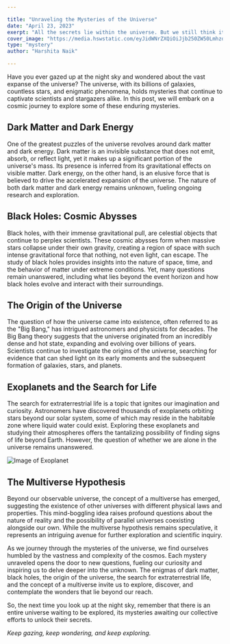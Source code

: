 ```yaml
---

title: "Unraveling the Mysteries of the Universe"
date: "April 23, 2023"
exerpt: "All the secrets lie within the universe. But we still think its a lie."
cover_image: "https://media.hswstatic.com/eyJidWNrZXQiOiJjb250ZW50Lmhzd3N0YXRpYy5jb20iLCJrZXkiOiJnaWZcL0FsbC1vZi10aGUtbWF0dGVyLWluLXRoZS1zYW1lLWxvY2F0aW9uLmpwZyIsImVkaXRzIjp7InJlc2l6ZSI6eyJ3aWR0aCI6ODI4fX19"
type: "mystery"
author: "Harshita Naik"

---
```


Have you ever gazed up at the night sky and wondered about the vast expanse of the universe? The universe, with its billions of galaxies, countless stars, and enigmatic phenomena, holds mysteries that continue to captivate scientists and stargazers alike. In this post, we will embark on a cosmic journey to explore some of these enduring mysteries.

## Dark Matter and Dark Energy

One of the greatest puzzles of the universe revolves around dark matter and dark energy. Dark matter is an invisible substance that does not emit, absorb, or reflect light, yet it makes up a significant portion of the universe's mass. Its presence is inferred from its gravitational effects on visible matter. Dark energy, on the other hand, is an elusive force that is believed to drive the accelerated expansion of the universe. The nature of both dark matter and dark energy remains unknown, fueling ongoing research and exploration.

## Black Holes: Cosmic Abysses

Black holes, with their immense gravitational pull, are celestial objects that continue to perplex scientists. These cosmic abysses form when massive stars collapse under their own gravity, creating a region of space with such intense gravitational force that nothing, not even light, can escape. The study of black holes provides insights into the nature of space, time, and the behavior of matter under extreme conditions. Yet, many questions remain unanswered, including what lies beyond the event horizon and how black holes evolve and interact with their surroundings.

## The Origin of the Universe

The question of how the universe came into existence, often referred to as the "Big Bang," has intrigued astronomers and physicists for decades. The Big Bang theory suggests that the universe originated from an incredibly dense and hot state, expanding and evolving over billions of years. Scientists continue to investigate the origins of the universe, searching for evidence that can shed light on its early moments and the subsequent formation of galaxies, stars, and planets.

## Exoplanets and the Search for Life

The search for extraterrestrial life is a topic that ignites our imagination and curiosity. Astronomers have discovered thousands of exoplanets orbiting stars beyond our solar system, some of which may reside in the habitable zone where liquid water could exist. Exploring these exoplanets and studying their atmospheres offers the tantalizing possibility of finding signs of life beyond Earth. However, the question of whether we are alone in the universe remains unanswered.

![Image of Exoplanet](https://hubblesite.org/files/live/sites/hubble/files/home/science/exoplanets/_images/STScI-H-v1807a-1280x720.jpg)

## The Multiverse Hypothesis

Beyond our observable universe, the concept of a multiverse has emerged, suggesting the existence of other universes with different physical laws and properties. This mind-boggling idea raises profound questions about the nature of reality and the possibility of parallel universes coexisting alongside our own. While the multiverse hypothesis remains speculative, it represents an intriguing avenue for further exploration and scientific inquiry.

As we journey through the mysteries of the universe, we find ourselves humbled by the vastness and complexity of the cosmos. Each mystery unraveled opens the door to new questions, fueling our curiosity and inspiring us to delve deeper into the unknown. The enigmas of dark matter, black holes, the origin of the universe, the search for extraterrestrial life, and the concept of a multiverse invite us to explore, discover, and contemplate the wonders that lie beyond our reach.

So, the next time you look up at the night sky, remember that there is an entire universe waiting to be explored, its mysteries awaiting our collective efforts to unlock their secrets.

*Keep gazing, keep wondering, and keep exploring.*
